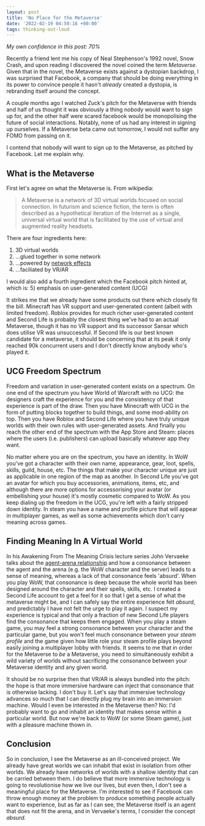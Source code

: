 ```yaml
---
layout: post
title: 'No Place for the Metaverse'
date: '2022-02-19 04:50:16 +00:00'
tags: thinking-out-loud
---
```


_My own confidence in this post: 70%_

Recently a friend lent me his copy of Neal Stephenson's 1992 novel, Snow Crash, and upon reading I discovered the novel coined the term _Metaverse_. Given that in the novel, the Metaverse exists against a dystopian backdrop, I was surprised that Facebook, a company that should be doing everything in its power to convince people it hasn't _already_ created a dystopia, is rebranding itself around the concept.

A couple months ago I watched Zuck's pitch for the Metaverse with friends and half of us thought it was obviously a thing nobody would want to sign up for, and the other half were scared facebook would be monopolising the future of social interactions. Notably, none of us had any interest in signing up ourselves. If a Metaverse beta came out tomorrow, I would not suffer any FOMO from passing on it.

I contend that nobody will want to sign up to the Metaverse, as pitched by Facebook. Let me explain why.

## What is the Metaverse

First let's agree on what the Metaverse is. From wikipedia:

> A Metaverse is a network of 3D virtual worlds focused on social connection. In futurism and science fiction, the term is often described as a hypothetical iteration of the Internet as a single, universal virtual world that is facilitated by the use of virtual and augmented reality headsets.

There are four ingredients here:

1. 3D virtual worlds
2. ...glued together in some network
3. ...powered by [network effects](https://en.wikipedia.org/wiki/Network_effect)
4. ...faciliated by VR/AR

I would also add a fourth ingredient which the Facebook pitch hinted at, which is: 5) emphasis on user-generated content (UCG)

It strikes me that we already have some products out there which closely fit the bill. Minecraft has VR support and user-generated content (albeit with limited freedom). Roblox provides for much richer user-generated content and Second Life is probably the closest thing we've had to an actual Metaverse, though it has no VR support and its successor Sansar which does utilise VR was unsuccessful. If Second life is our best known candidate for a metaverse, it should be concerning that at its peak it only reached 90k concurrent users and I don't directly know anybody who's played it.

## UCG Freedom Spectrum

Freedom and variation in user-generated content exists on a spectrum. On one end of the spectrum you have World of Warcraft with no UCG: the designers craft the experience for you and the consistency of that experience is part of the draw. Then you have Minecraft with UCG in the form of putting blocks together to build things, and some mod-ability on top. Then you have Roblox and Second Life where you have truly unique worlds with their own rules with user-generated assets. And finally you reach the other end of the spectrum with the App Store and Steam: places where the users (i.e. publishers) can upload basically whatever app they want.

No matter where you are on the spectrum, you have an identity. In WoW you've got a character with their own name, appearance, gear, loot, spells, skills, guild, house, etc. The things that make your character unique are just as applicable in one region of the map as another. In Second Life you've got an avatar for which you buy accessories, animations, items, etc, and although there are more options for accessorising your avatar (or embellishing your house) it's mostly cosmetic compared to WoW. As you keep dialing up the freedom in the UCG, you're left with a fairly stripped down identity. In steam you have a name and profile picture that will appear in multiplayer games, as well as some achievements which don't carry meaning across games.

## Finding Meaning In A Virtual World

In his Awakening From The Meaning Crisis lecture series John Vervaeke talks about the [agent-arena relationship](https://www.youtube.com/watch?v=yy47YzvGniQ&t=1765s&ab_channel=JohnVervaeke) and how a consonance between the agent and the arena (e.g. the WoW character and the server) leads to a sense of meaning, whereas a lack of that consonance feels 'absurd'. When you play WoW, that consonance is deep because the whole world has been designed around the character and their spells, skills, etc. I created a Second Life account to get a feel for it so that I get a sense of what the metaverse might be, and I can safely say the entire experience felt _absurd_, and predictably I have not felt the urge to play it again. I suspect my experience is typical and that only a fraction of new Second Life players find the consonance that keeps them engaged. When you play a steam game, you may feel a strong consonance between your character and the particular game, but you won't feel much consonance between your _steam profile_ and the game given how little role your steam profile plays beyond easily joining a multiplayer lobby with friends. It seems to me that in order for the Metaverse to _be_ a Metaverse, you need to simultaneously exhibit a wild variety of worlds without sacrificing the consonance between your Metaverse identity and any given world.

It should be no surprise then that VR/AR is always bundled into the pitch: the hope is that more immersive hardware can inject that consonance that is otherwise lacking. I don't buy it. Let's say that immersive technology advances so much that I can directly plug my brain into an immersion machine. Would I even be interested in the Metaverse then? No: I'd probably want to go and inhabit an identity that makes sense within a particular world. But now we're back to WoW (or some Steam game), just with a pleasure machine thown in.

## Conclusion

So in conclusion, I see the Metaverse as an ill-conceived project. We already have great worlds we can inhabit that exist in isolation from other worlds. We already have networks of worlds with a shallow identity that can be carried between them. I do believe that more immersive technology is going to revolutionise how we live our lives, but even then, I don't see a meaningful place for the Metaverse. I'm interested to see if Facebook can throw enough money at the problem to produce something people actually want to experience, but as far as I can see, the Metaverse itself is an agent that does not fit the arena, and in Vervaeke's terms, I consider the concept _absurd_.
